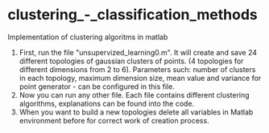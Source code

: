 # clustering_-_classification_methods
Implementation of clustering algoritms in matlab


1. First, run the file "unsupervized_learning0.m".
   It will create and save 24 different topologies of gaussian clusters of points. (4 topologies for different dimensions from 2 to 6).
   Parameters such: number of clusters in each topology, maximum dimension size, mean value and variance for point generator - can be configured in this file.
2. Now you can run any other file. Each file contains different clustering algorithms, explanations can be found into the code.
3. When you want to build a new topologies delete all variables in Matlab environment before for correct work of creation process.
